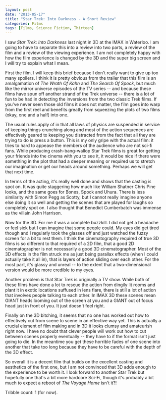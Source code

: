 ```yaml
---
layout: post
date: "2013-05-17"
title: "Star Trek: Into Darkness - A Short Review"
categories: Films
tags: [Films, Science Fiction, Thirteen]
---
```


I saw _Star Trek: Into Darkness_ last night in 3D at the IMAX in Waterloo. I am going to have to separate this into a review into two parts, a review of the film and a review of the viewing experience. I am not completely happy with how the film experience is changed by the 3D and the super big screen and I will try to explain what I mean.

First the film. I will keep this brief because I don't really want to give up too many spoilers. I think it is pretty obvious from the trailer that this film is an amalgamation of _The Wrath Of Kahn_ and _The Search Of Spock_, but much like the mirror universe episodes of the TV series -- and because these films have spun off another strand of the Trek universe -- there is a lot of fun to be had in detecting the inversions from the two classic Trek films. If you've never seen those old films it does not matter, the film goes into warp from the first reel and benefits greatly from squeezing the plots of two films (okay, one and a half) into one.

The usual rules apply of in that all laws of physics are suspended in service of keeping things crunching along and most of the action sequences are effectively geared to keeping you distracted from the fact that all they are trying to do is press a button. This is my only gripe with the actual film: it tries to hard to appease the members of the audience who are not sci-fi fans. While producing crash-bang-wallop Star Trek films is great for getting your friends into the cinema with you to see it, it would be nice if there were something in the plot that had a deeper meaning or required us to stretch our imagination or get our heads around something. Perhaps we will get that next time.

In terms of the acting, it's really well done and shows that the casting is spot on. It was quite staggering how much like William Shatner Chris Pine looks, and the same goes for Bones, Spock and Uhura. There is less similarity with Simon Pegg as Scotty, but I cannot really imagine anyone else doing it so well and getting the scenes that are played for laughs so completely spot on. I also thought that Benedict Cumberbatch was immense as the villain John Harrison.

Now for the 3D. For me it was a complete buzzkill. I did not get a headache or feel sick but I can imagine that some people could. My eyes did get tired though and I regularly took the glasses off and just watched the fuzzy screen for a bit to rest them. I think the cinematography required of true 3D films is so different to that required of a 2D film, that a good 2D cinematographer is not necessarily a good 3D cinematographer. Most of the 3D effects in the film struck me as just being parallax effects (when I could actually take it all in), that is layers of action sliding over each other. For the most part, it's glassy and unreal -- to the extent that a two-dimensional version would be more credible to my eyes.

Another problem is that Star Trek is originally a TV show. While both of these films have done a lot to rescue the action from dingily lit rooms and plant it in exotic locations suffused in lens flare, there is still a lot of action that involves people talking to each other. In IMAX 3D these scenes mean GIANT heads looming out of the screen at you and a GIANT out of focus head just in front of you. It just doesn't feel right.

Finally on the 3D bitching, it seems that no one has worked out how to effectively cut from scene to scene in an effective way yet. This is actually a crucial element of film making and in 3D it looks clumsy and amateurish right now. I have no doubt that clever people will work out how to cut between scenes properly eventually -- they have to if the format isn't just going to die. In the meantime you get these horrible fades of one scene into another that take too long because they have to be careful with the depth of the 3D effect.

So overall it is a decent film that builds on the excellent casting and aesthetics of the first one, but I am not convinced that 3D adds enough to the experience to be worth it. I look forward to another Star Trek but hopefully one that's a bit more hardcore Sci-Fi, though it's probably a bit much to expect a reboot of _The Voyage Home_ isn't it?!

Tribble count: 1 (for now).
